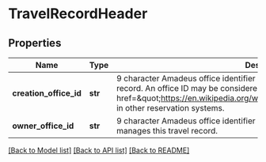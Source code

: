 # TravelRecordHeader

## Properties
Name | Type | Description | Notes
------------ | ------------- | ------------- | -------------
**creation_office_id** | **str** | 9 character Amadeus office identifier of the travel agency that created this travel record. An office ID may be considered as equivalent to a &lt;a href&#x3D;\&quot;https://en.wikipedia.org/wiki/Pseudo_city_code\&quot;&gt;PCC&lt;/a&gt; in other reservation systems. | 
**owner_office_id** | **str** | 9 character Amadeus office identifier of the travel agency that owns and manages this travel record. | 

[[Back to Model list]](../README.md#documentation-for-models) [[Back to API list]](../README.md#documentation-for-api-endpoints) [[Back to README]](../README.md)


